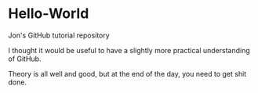 # Hello-World
Jon's GitHub tutorial repository

I thought it would be useful to have a slightly more practical understanding of GitHub.

Theory is all well and good, but at the end of the day, you need to get shit done.
